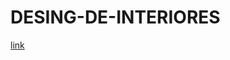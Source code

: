# DESING-DE-INTERIORES
 
 <a href="https://bobleaf.github.io/DESING-DE-INTERIORES/DESING.HTML"> link</a>
